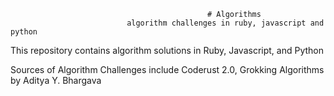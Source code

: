                                                 # Algorithms
                              algorithm challenges in ruby, javascript and python

This repository contains algorithm solutions in Ruby, Javascript, and Python

Sources of Algorithm Challenges include Coderust 2.0, Grokking Algorithms by Aditya Y. Bhargava
